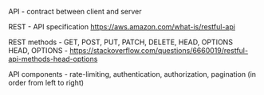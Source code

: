 
API - contract between client and server <br>

REST - API specification https://aws.amazon.com/what-is/restful-api <br>

REST methods - GET, POST, PUT, PATCH, DELETE, HEAD, OPTIONS <br>
HEAD, OPTIONS - https://stackoverflow.com/questions/6660019/restful-api-methods-head-options <br>

API components - rate-limiting, authentication, authorization, pagination (in order from left to right) <br>

